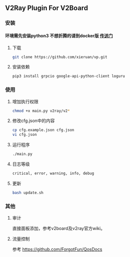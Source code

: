 ## V2Ray Plugin For V2Board

### 安装
#### 环境需先安装python3 不想折腾的请到docker版 <a href="https://github.com/xieruan/vp-docker" > 传送门 </a>
1. 下载

   ```bash
   git clone https://github.com/xieruan/vp.git
   ```

2. 安装依赖

   ```bash
   pip3 install grpcio google-api-python-client loguru
   ```


### 使用

1. 增加执行权限

   ```bash
   chmod +x main.py v2ray/v2*
   ```
   
2. 修改cfg.json中的内容
    ```bash
   cp cfg.example.json cfg.json
   vi cfg.json
    ```

3. 运行程序
   ```bash
   ./main.py
   ```
4. 日志等级
    ```bash
   critical, error, warning, info, debug
    ```
5. 更新
    ```bash
    bash update.sh
    ```
    
    
### 其他

1. 审计

   直接面板添加，参考v2board及v2ray官方wiki。


2. 流量控制

   参考
   https://github.com/ForgotFun/QosDocs
